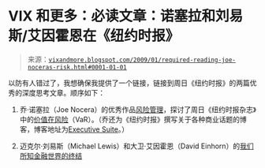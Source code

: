 <!--yml

分类：未分类

date: 2024-05-18 18:07:23

-->

# VIX 和更多：必读文章：诺塞拉和刘易斯/艾因霍恩在《纽约时报》

> 来源：[`vixandmore.blogspot.com/2009/01/required-reading-joe-noceras-risk.html#0001-01-01`](http://vixandmore.blogspot.com/2009/01/required-reading-joe-noceras-risk.html#0001-01-01)

以防有人错过了，我想确保我提供了一个链接，链接到周日《纽约时报》的两篇优秀的深度思考文章。顺序如下：

1.  乔·诺塞拉（Joe Nocera）的优秀作品[风险管理](http://www.nytimes.com/2009/01/04/magazine/04risk-t.html?_r=1&ref=magazine&pagewanted=all)，探讨了周日《纽约时报杂志》中的[价值在风险](http://en.wikipedia.org/wiki/Value_at_risk)（VaR）。（乔还为《纽约时报》撰写关于各种商业话题的博客，博客地址为[Executive Suite](http://executivesuite.blogs.nytimes.com/)。）

1.  迈克尔·刘易斯（Michael Lewis）和大卫·艾因霍恩（David Einhorn）的[我们所知金融世界的终结](http://www.nytimes.com/2009/01/04/opinion/04lewiseinhorn.html?_r=1&sq=einhorn&st=cse&scp=1&pagewanted=all)
